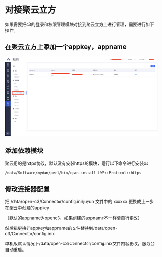 # 对接聚云立方

如果需要把c3的登录和权限管理模块对接到聚云立方上进行管理，需要进行如下操作。

## 在聚云立方上添加一个appkey，appname

![聚云第三方应用管理](/聚云连接器/images/聚云第三方应用管理.png)

## 添加依赖模块

聚云用的是https协议，默认没有安装https的模块，运行以下命令进行安装xs
```
/data/Software/mydan/perl/bin/cpan install LWP::Protocol::https
```
## 修改连接器配置

把 /data/open-c3/Connector/config.ini/juyun 文件中的 xxxxxx 更换成上一步在聚云中创建的appkey

（默认的appname为openc3，如果创建的appname不一样请自行更改）

然后把更换好appkey和appname的文件替换到/data/open-c3/Connector/config.inix

单机版默认情况下/data/open-c3/Connector/config.inix文件内容更改，服务会自动重启。
